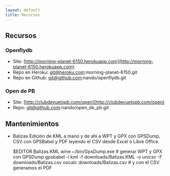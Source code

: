 ```yaml
---
layout: default
title: Recursos
---
```


## Recursos

### Openflydb

* Site: [http://morning-planet-6150.herokuapp.com](http://morning-planet-6150.herokuapp.com)
* Repo en Heroku: git@heroku.com:morning-planet-6150.git
* Repo en Github: git@github.com:nando/openflydb.git

### Open de PB

* Site: [http://clubdevuelopb.com/open](http://clubdevuelopb.com/open)
* Repo: git@github.com:nando/open_de_pb.git

## Mantenimientos

* Balizas
  Edición de KML a mano y de ahí a WPT y GPX con GPSDump, CSV con GPSBabel y PDF leyendo el CSV desde Excel o Libre Office.

  $EDITOR Balizas.KML
  wine ~/bin/GpsDump.exe # generar WPT y GPX con GPSDump
  gpsbabel -i kml -f downloads/Balizas.KML -o unicsv -F downloads/Balizas.csv
  oocalc downloads/Balizas.csv # y con él CSV generamos el PDF

